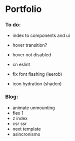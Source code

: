 # Portfolio

### To do:

- index to components and ui
- hover transition?
- hover not disabled

- cn eslint
- fix font flashing (leerob)
- icon hydration (shadcn)

### Blog:

- animate unmounting
- flex 1
- z index
- csr ssr
- next template
- asincronismo
